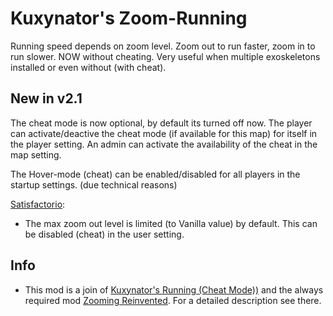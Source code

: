 # Kuxynator's Zoom-Running

Running speed depends on zoom level. Zoom out to run faster, zoom in to run slower. NOW without cheating.
Very useful when multiple exoskeletons installed or even without (with cheat).

## New in v2.1

The cheat mode is now optional, by default its turned off now. The player can activate/deactive the cheat mode (if available for this map) for itself in the player setting. An admin can activate the availability of the cheat in the map setting.  

The Hover-mode (cheat) can be enabled/disabled for all players in the startup settings. (due technical reasons)

[Satisfactorio](https://mods.factorio.com/mod/Satisfactorio):
- The max zoom out level is limited (to Vanilla value) by default. This can be disabled (cheat) in the user setting.

##  Info

- This mod is a join of [Kuxynator's Running (Cheat Mode))](https://mods.factorio.com/mod/Kux-RunningCheat) and the always required mod [Zooming Reinvented](https://mods.factorio.com/mod/Kux-Zooming). 
For a detailed description see there.